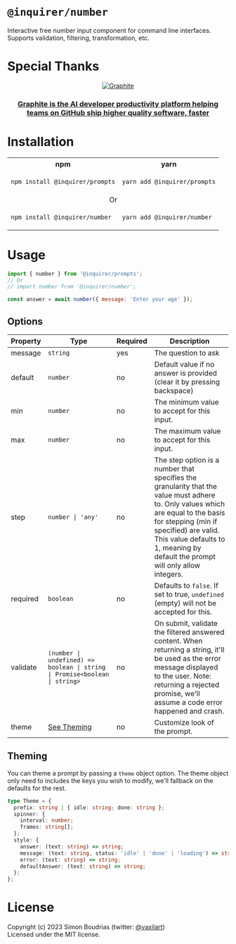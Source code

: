 # `@inquirer/number`

Interactive free number input component for command line interfaces. Supports validation, filtering, transformation, etc.

# Special Thanks

<div align="center" markdown="1">

[![Graphite](https://github.com/user-attachments/assets/53db40ca-2254-481a-a094-6597f8716e29)](https://graphite.dev/?utm_source=github&utm_medium=repo&utm_campaign=inquirerjs)<br>

### [Graphite is the AI developer productivity platform helping teams on GitHub ship higher quality software, faster](https://graphite.dev/?utm_source=github&utm_medium=repo&utm_campaign=inquirerjs)

</div>

# Installation

<table>
<tr>
  <th>npm</th>
  <th>yarn</th>
</tr>
<tr>
<td>

```sh
npm install @inquirer/prompts
```

</td>
<td>

```sh
yarn add @inquirer/prompts
```

</td>
</tr>
<tr>
<td colSpan="2" align="center">Or</td>
</tr>
<tr>
<td>

```sh
npm install @inquirer/number
```

</td>
<td>

```sh
yarn add @inquirer/number
```

</td>
</tr>
</table>

# Usage

```js
import { number } from '@inquirer/prompts';
// Or
// import number from '@inquirer/number';

const answer = await number({ message: 'Enter your age' });
```

## Options

| Property | Type                                                                       | Required | Description                                                                                                                                                                                                                                                     |
| -------- | -------------------------------------------------------------------------- | -------- | --------------------------------------------------------------------------------------------------------------------------------------------------------------------------------------------------------------------------------------------------------------- |
| message  | `string`                                                                   | yes      | The question to ask                                                                                                                                                                                                                                             |
| default  | `number`                                                                   | no       | Default value if no answer is provided (clear it by pressing backspace)                                                                                                                                                                                         |
| min      | `number`                                                                   | no       | The minimum value to accept for this input.                                                                                                                                                                                                                     |
| max      | `number`                                                                   | no       | The maximum value to accept for this input.                                                                                                                                                                                                                     |
| step     | `number \| 'any'`                                                          | no       | The step option is a number that specifies the granularity that the value must adhere to. Only values which are equal to the basis for stepping (min if specified) are valid. This value defaults to 1, meaning by default the prompt will only allow integers. |
| required | `boolean`                                                                  | no       | Defaults to `false`. If set to true, `undefined` (empty) will not be accepted for this.                                                                                                                                                                         |
| validate | `(number \| undefined) => boolean \| string \| Promise<boolean \| string>` | no       | On submit, validate the filtered answered content. When returning a string, it'll be used as the error message displayed to the user. Note: returning a rejected promise, we'll assume a code error happened and crash.                                         |
| theme    | [See Theming](#Theming)                                                    | no       | Customize look of the prompt.                                                                                                                                                                                                                                   |

## Theming

You can theme a prompt by passing a `theme` object option. The theme object only need to includes the keys you wish to modify, we'll fallback on the defaults for the rest.

```ts
type Theme = {
  prefix: string | { idle: string; done: string };
  spinner: {
    interval: number;
    frames: string[];
  };
  style: {
    answer: (text: string) => string;
    message: (text: string, status: 'idle' | 'done' | 'loading') => string;
    error: (text: string) => string;
    defaultAnswer: (text: string) => string;
  };
};
```

# License

Copyright (c) 2023 Simon Boudrias (twitter: [@vaxilart](https://twitter.com/Vaxilart))<br/>
Licensed under the MIT license.
